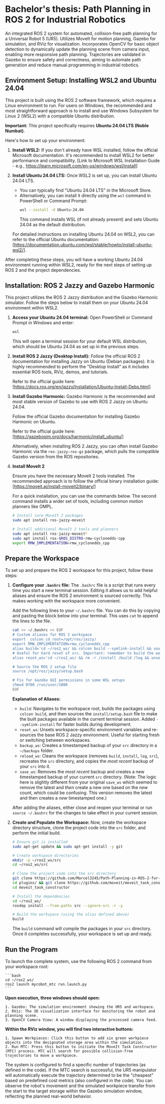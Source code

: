 
# Bachelor's thesis: Path Planning in ROS 2 for Industrial Robotics

An integrated ROS 2 system for automated, collision-free path planning for a Universal Robot 5 (UR5). Utilizes MoveIt for motion planning, Gazebo for simulation, and RViz for visualization. Incorporates OpenCV for basic object detection to dynamically update the planning scene from camera input, enabling more responsive path planning. Trajectories are validated in Gazebo to ensure safety and correctness, aiming to automate path generation and reduce manual programming in industrial robotics.
## Environment Setup: Installing WSL2 and Ubuntu 24.04

This project is built using the ROS 2 software framework, which requires a Linux environment to run. For users on Windows, the recommended and most straightforward approach is to install and use Windows Subsystem for Linux 2 (WSL2) with a compatible Ubuntu distribution. 

**Important:** This project specifically requires **Ubuntu 24.04 LTS (Noble Numbat)**.

Here's how to set up your environment:

1.  **Install WSL2:** If you don't already have WSL installed, follow the official Microsoft documentation. It's recommended to install WSL2 for better performance and compatibility.
    [Link to Microsoft WSL Installation Guide - e.g., https://learn.microsoft.com/en-us/windows/wsl/install]

2.  **Install Ubuntu 24.04 LTS:** Once WSL2 is set up, you can install Ubuntu 24.04 LTS.
    *   You can typically find "Ubuntu 24.04 LTS" in the Microsoft Store. 
    *   Alternatively, you can install it directly using the `wsl` command in PowerShell or Command Prompt:
        ```bash
        wsl --install -d Ubuntu-24.04
        ```
        This command installs WSL (if not already present) and sets Ubuntu 24.04 as the default distribution.

    For detailed instructions on installing Ubuntu 24.04 on WSL2, you can refer to the official Ubuntu documentation:
    [https://documentation.ubuntu.com/wsl/stable/howto/install-ubuntu-wsl2/]. 

After completing these steps, you will have a working Ubuntu 24.04 environment running within WSL2, ready for the next steps of setting up ROS 2 and the project dependencies.
## Installation: ROS 2 Jazzy and Gazebo Harmonic

This project utilizes the ROS 2 Jazzy distribution and the Gazebo Harmonic simulator. Follow the steps below to install them on your Ubuntu 24.04 environment within WSL2.

1.  **Access your Ubuntu 24.04 terminal:**
    Open PowerShell or Command Prompt in Windows and enter:
    ```bash
    wsl
    ```
    This will open a terminal session for your default WSL distribution, which should be Ubuntu 24.04 as set up in the previous steps.

2.  **Install ROS 2 Jazzy (Desktop Install):**
    Follow the official ROS 2 documentation for installing Jazzy on Ubuntu (Debian packages). It is highly recommended to perform the "Desktop Install" as it includes essential ROS tools, RViz, demos, and tutorials.

    Refer to the official guide here:
    [https://docs.ros.org/en/jazzy/Installation/Ubuntu-Install-Debs.html]

3.  **Install Gazebo Harmonic:**
    Gazebo Harmonic is the recommended and most stable version of Gazebo to use with ROS 2 Jazzy on Ubuntu 24.04.

    Follow the official Gazebo documentation for installing Gazebo Harmonic on Ubuntu.

    Refer to the official guide here:
    [https://gazebosim.org/docs/harmonic/install_ubuntu/]

    Alternatively, when installing ROS 2 Jazzy, you can often install Gazebo Harmonic via the `ros-jazzy-ros-gz` package, which pulls the compatible Gazebo version from the ROS repositories.


4. **Install MoveIt 2**

    Ensure you have the necessary MoveIt 2 tools installed. The recommended approach is to follow the official binary installation guide: [https://moveit.ai/install-moveit2/binary/]

    For a quick installation, you can use the commands below. The second command installs a wider set of tools, including common motion planners like OMPL.

    ```bash
    # Install core MoveIt 2 packages
    sudo apt install ros-jazzy-moveit

    # Install additional MoveIt 2 tools and planners
    sudo apt install ros-jazzy-moveit*
    sudo apt install ros-$ROS_DISTRO-rmw-cyclonedds-cpp
    export RMW_IMPLEMENTATION=rmw_cyclonedds_cpp
    ```
## Prepare the Workspace

To set up and prepare the ROS 2 workspace for this project, follow these steps:

1.  **Configure your `.bashrc` file:**
    The `.bashrc` file is a script that runs every time you start a new terminal session. Editing it allows us to add helpful aliases and ensure the ROS 2 environment is sourced correctly. This makes working with the workspace more convenient.

    Add the following lines to your `~/.bashrc` file. You can do this by copying and pasting the block below into your terminal. This uses `cat` to append the lines to the file.

    ```bash
    cat >> ~/.bashrc << EOF
    # Custom aliases for ROS 2 workspace
    export _colcon_cd_root=/opt/ros/jazzy/
    export RMW_IMPLEMENTATION=rmw_cyclonedds_cpp
    alias build='cd ~/ros2_ws/ && colcon build --symlink-install && source install/setup.bash'
    # Useful for hard reset of src. Important: remember to build the workspace after! 
    alias reset_ws='cd ~/ros2_ws/ && rm -r /install /build /log && unset AMENT_PREFIX_PATH && unset CMAKE_PREFIX_PATH && source /opt/ros/jazzy/setup.bash'

    # Source the ROS 2 setup file
    source /opt/ros/jazzy/setup.bash

    # Fix for Gazebo GUI permissions in some WSL setups
    chmod 0700 /run/user/1000
    EOF
    ```

    **Explanation of Aliases:**
    *   `build`: Navigates to the workspace root, builds the packages using `colcon build`, and then sources the `install/setup.bash` file to make the built packages available in the current terminal session. Added `--symlink-install` for faster builds during development.
    *   `reset_ws`: Unsets workspace-specific environment variables and re-sources the base ROS 2 Jazzy environment. Useful for starting fresh or switching between workspaces.
    *   `backup_ws`: Creates a timestamped backup of your `src` directory in a `~/backups` folder.
    *   `reload_ws`: Cleans the workspace (removes `build`, `install`, `log`, `src`), recreates the `src` directory, and copies the *most recent* backup of your `src` into it.
    *   `save_ws`: Removes the *most recent* backup and creates a new timestamped backup of your current `src` directory. (Note: The logic here is slightly different from your original `save_ws` which seemed to remove the latest and *then* create a new one based on the *new* count, which could be confusing. This version removes the latest and then creates a *new* timestamped one.)

    After adding the aliases, either close and reopen your terminal or run `source ~/.bashrc` for the changes to take effect in your current session.

2.  **Create and Populate the Workspace:**
    Now, create the workspace directory structure, clone the project code into the `src` folder, and perform the initial build.

    ```bash
    # Ensure git is installed
    sudo apt-get update && sudo apt-get install -y git

    # Create workspace directories
    mkdir -p ~/ros2_ws/src
    cd ~/ros2_ws/src

    # Clone the project code into the src directory
    git clone https://github.com/Marcel3245/Path-Planning-in-ROS-2-for-Industrial-Robotics_Bachelor-s-thesis.git .
    cd plugins/ && git clone https://github.com/moveit/moveit_task_constructor.git -b jazzy
    cd moveit_task_constructor
    
    # Install the dependencies
    cd ~/ros2_ws/
    rosdep install --from-paths src --ignore-src -r -y

    # Build the workspace (using the alias defined above)
    build
    ```

    The `build` command will compile the packages in your `src` directory. Once it completes successfully, your workspace is set up and ready.

## Run the Program

To launch the complete system, use the following ROS 2 command from your workspace root:

    ```bash
    cd ~/ros2_ws/
    ros2 launch mycobot_mtc run.launch.py
    ```

**Upon execution, three windows should open:**

    1. Gazebo: The simulation environment showing the UR5 and workspace.
    2. RViz: The 3D visualization interface for monitoring the robot and planning scene.
    3. OpenCV Camera View: A window displaying the processed camera feed.

**Within the RViz window, you will find two interactive buttons:**

    1. Spawn Workpieces: Click this button to add six green workpiece objects into the designated storage area within the simulation.
    2. Run MTC: Press this button to initiate the MoveIt Task Constructor (MTC) process. MTC will search for possible collision-free trajectories to move a workpiece.
    
The system is configured to find a specific number of trajectories (as defined in the code).
If the MTC search is successful, the UR5 manipulator will automatically execute the trajectory determined to be the "cheapest" based on predefined cost metrics (also configured in the code). You can observe the robot's movement and the simulated workpiece transfer from the start to the target storage within the Gazebo simulation window, reflecting the planned real-world behavior.
